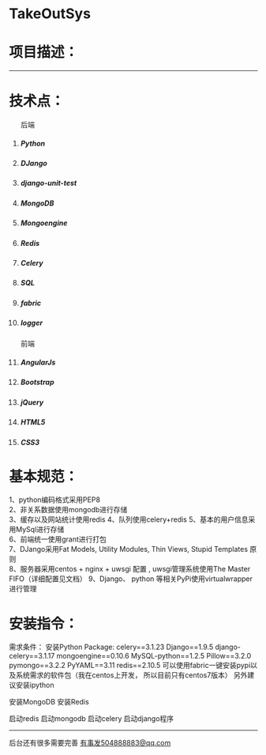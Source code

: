 # TakeOutSys
项目描述：
====
**********


技术点：
====
<ol>
后端
<li><h5>Python<h5></li>
<li><h5>DJango<h5></li>
<li><h5>django-unit-test<h5></li>
<li><h5>MongoDB<h5></li>
<li><h5>Mongoengine<h5></li>
<li><h5>Redis<h5></li>
<li><h5>Celery<h5></li>
<li><h5>SQL<h5></li>
<li><h5>fabric<h5></li>
<li><h5>logger<h5></li>

前端
<li><h5>AngularJs<h5></li>
<li><h5>Bootstrap<h5></li>
<li><h5>jQuery<h5></li>
<li><h5>HTML5<h5></li>
<li><h5>CSS3<h5></li>
</ol>


基本规范：
====
1、python编码格式采用PEP8  
2、非关系数据使用mongodb进行存储  
3、缓存以及网站统计使用redis
4、队列使用celery+redis 
5、基本的用户信息采用MySql进行存储  
6、前端统一使用grant进行打包  
7、DJango采用Fat Models, Utility Modules, Thin Views, Stupid Templates 原则  
8、服务器采用centos + nginx + uwsgi 配置 , uwsgi管理系统使用The Master FIFO（详细配置见文档） 
9、Django、 python 等相关PyPi使用virtualwrapper进行管理  


安装指令：
====
需求条件：
安装Python Package:
celery==3.1.23
Django==1.9.5
django-celery==3.1.17
mongoengine==0.10.6
MySQL-python==1.2.5
Pillow==3.2.0
pymongo==3.2.2
PyYAML==3.11
redis==2.10.5
可以使用fabric一键安装pypi以及系统需求的软件包（我在centos上开发， 所以目前只有centos7版本）
另外建议安装ipython

安装MongoDB
安装Redis

启动redis
启动mongodb
启动celery 
启动django程序

----------
后台还有很多需要完善
有事发504888883@qq.com
